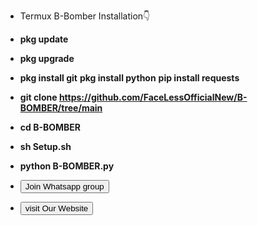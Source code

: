 + Termux B-Bomber Installation👇

+ **pkg update**
+ **pkg upgrade**
+ **pkg install git**
  **pkg install python**
  **pip install requests**
  
 + **git clone https://github.com/FaceLessOfficialNew/B-BOMBER/tree/main**

+ **cd B-BOMBER**
+ **sh Setup.sh**
+ **python B-BOMBER.py**

+ <a href="https://chat.whatsapp.com/BqNvKAIS3Fl8sQbRYu12YU">

  <button>Join Whatsapp group </button>

</a></div>

+ <a href="https://facelesshackingofficial.blogspot.com/">

  <button>visit Our Website </button>

</a></div>
